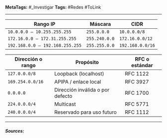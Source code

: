 **MetaTags:** #_Investigar 
**Tags:** #Redes  #ToLink 
- - -

| Rango IP                        | Máscara       | CIDR             |
| ------------------------------- | ------------- | ---------------- |
| `10.0.0.0 – 10.255.255.255`     | `255.0.0.0`   | `10.0.0.0/8`     |
| `172.16.0.0 – 172.31.255.255`   | `255.240.0.0` | `172.16.0.0/12`  |
| `192.168.0.0 – 192.168.255.255` | `255.255.0.0` | `192.168.0.0/16` |

| Dirección o rango | Propósito                        | RFC o estándar |
| ----------------- | -------------------------------- | -------------- |
| `127.0.0.0/8`     | Loopback (localhost)             | RFC 1122       |
| `169.254.0.0/16`  | APIPA / enlace local             | RFC 3927       |
| `0.0.0.0`         | Dirección inválida o por defecto | RFC 1700       |
| `224.0.0.0/4`     | Multicast                        | RFC 5771       |
| `240.0.0.0/4`     | Reservado para uso futuro        | RFC 1112       |


- - - 
#### ***Sources:***